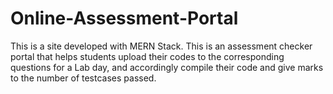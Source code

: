 # Online-Assessment-Portal
This is a site developed with MERN Stack. This is an assessment checker portal that helps students upload their codes to the corresponding questions for a Lab day, and accordingly compile their code and give marks to the number of testcases passed.
